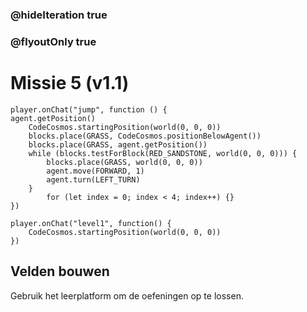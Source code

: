 ### @hideIteration true
### @flyoutOnly true
# Missie 5 (v1.1)
```blocks
player.onChat("jump", function () {
agent.getPosition()
    CodeCosmos.startingPosition(world(0, 0, 0))
    blocks.place(GRASS, CodeCosmos.positionBelowAgent())
    blocks.place(GRASS, agent.getPosition())
    while (blocks.testForBlock(RED_SANDSTONE, world(0, 0, 0))) {
        blocks.place(GRASS, world(0, 0, 0))
        agent.move(FORWARD, 1)
        agent.turn(LEFT_TURN)
    }
        for (let index = 0; index < 4; index++) {}
})

```

```template
player.onChat("level1", function() {
    CodeCosmos.startingPosition(world(0, 0, 0))
})
```

## Velden bouwen

Gebruik het leerplatform om de oefeningen op te lossen.
